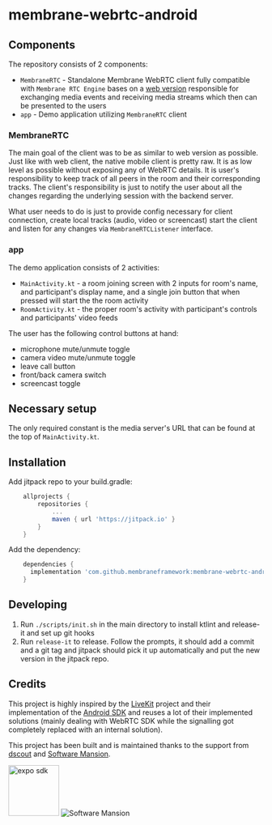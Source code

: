 # membrane-webrtc-android

## Components
The repository consists of 2 components:
- `MembraneRTC` - Standalone Membrane WebRTC client fully compatible with `Membrane RTC Engine` bases on a [web version](https://github.com/membraneframework/membrane_rtc_engine)
    responsible for exchanging media events and receiving media streams which then can be presented to the users
- `app` - Demo application utilizing `MembraneRTC` client

### MembraneRTC
The main goal of the client was to be as similar to web version as possible.
Just like with web client, the native mobile client is pretty raw. It is as low level as possible without exposing any of WebRTC details.
It is user's responsibility to keep track of all peers in the room and their corresponding tracks. The client's responsibility is just to
notify the user about all the changes regarding the underlying session with the backend server.

What user needs to do is just to provide config necessary for client connection, create local tracks (audio, video or screencast)
start the client and listen for any changes via `MembraneRTCListener` interface.

### app
The demo application consists of 2 activities:
- `MainActivity.kt` - a room joining screen with 2 inputs for room's name, and participant's display name, and a single join button
    that when pressed will start the the room activity
- `RoomActivity.kt` - the proper room's activity with participant's controls and participants' video feeds

The user has the following control buttons at hand:
- microphone mute/unmute toggle
- camera video mute/unmute toggle
- leave call button
- front/back camera switch
- screencast toggle

## Necessary setup
The only required constant is the media server's URL that can be found at the top of `MainActivity.kt`.

## Installation
Add jitpack repo to your build.gradle:
```gradle
	allprojects {
		repositories {
			...
			maven { url 'https://jitpack.io' }
		}
	}
```

Add the dependency:
```gradle
	dependencies {
	  implementation 'com.github.membraneframework:membrane-webrtc-android:1.0.3'
	}
```

## Developing
1. Run `./scripts/init.sh` in the main directory to install ktlint and release-it and set up git hooks
2. Run `release-it` to release. Follow the prompts, it should add a commit and a git tag and jitpack should pick it up automatically and put the new version in the jitpack repo.

## Credits
This project is highly inspired by the [LiveKit](https://livekit.io/) project and their implementation of the [Android SDK](https://github.com/livekit/client-sdk-android) and reuses a lot of their implemented solutions (mainly dealing with WebRTC SDK while the signalling got completely replaced with an internal solution).

This project has been built and is maintained thanks to the support from [dscout](https://dscout.com/) and [Software Mansion](https://swmansion.com).

<img alt="expo sdk" height="100" src="./.github/dscout_logo.png"/>
<img alt="Software Mansion" src="https://logo.swmansion.com/logo?color=white&variant=desktop&width=150&tag=react-native-reanimated-github"/>
